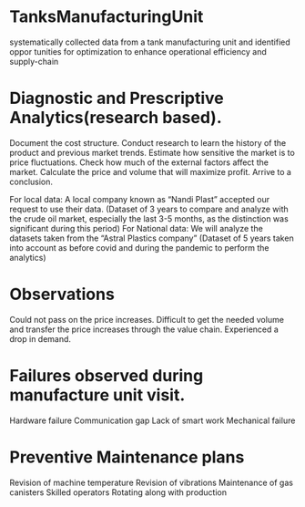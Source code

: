 # TanksManufacturingUnit

systematically collected data from a tank manufacturing unit and identified oppor
tunities for optimization to enhance operational efficiency and supply-chain

# Diagnostic and Prescriptive Analytics(research based).

Document the cost structure.
Conduct research to learn the history of the product and previous market trends.
Estimate how sensitive the market is to price fluctuations.
Check how much of the external factors affect the market.
Calculate the price and volume that will maximize profit.
Arrive to a conclusion.

For local data:
A local company known as “Nandi Plast” accepted our request to use their data.
(Dataset of 3 years to compare and analyze with the crude oil market, especially the last 3-5 months, as the distinction was significant during this period)
For National data:
We will analyze the datasets taken from the “Astral Plastics company”
(Dataset of 5 years taken into account as before covid and during the pandemic to perform the analytics)

# Observations
Could not pass on the price increases.
Difficult to get the needed volume and transfer the price increases through the value chain.
Experienced a drop in demand.

# Failures observed during manufacture unit visit.
Hardware failure
Communication gap
Lack of smart work
Mechanical failure

# Preventive Maintenance plans
Revision of machine temperature
Revision of vibrations
Maintenance of gas canisters
Skilled operators
Rotating along with production

